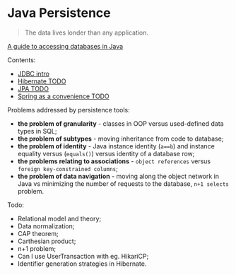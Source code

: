 # Java Persistence

> The data lives londer than any application.

[A guide to accessing databases in Java](https://www.marcobehler.com/guides/a-guide-to-accessing-databases-in-java)

Contents:
* [JDBC intro](./jdbc.md)
* [Hibernate TODO](./hibernate/)
* [JPA TODO](./jpa/)
* [Spring as a convenience TODO](./spring.md)

Problems addressed by persistence tools:
* **the problem of granularity** - classes in OOP versus used-defined data types in SQL;
* **the problem of subtypes** - moving inheritance from code to database;
* **the problem of identity** - Java instance identity (`a==b`) and instance equality versus (`equals()`) versus identity of a database row;
* **the problems relating to associations** - `object references` versus `foreign key-constrained columns`;
* **the problem of data navigation** - moving along the object network in Java vs minimizing the number of requests to the database, `n+1 selects` problem.

Todo:
* Relational model and theory;
* Data normalization;
* CAP theorem;
* Carthesian product;
* n+1 problem;
* Can I use UserTransaction with eg. HikariCP;
* Identifier generation strategies in Hibernate.

